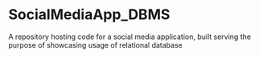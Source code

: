 # SocialMediaApp_DBMS
A repository hosting code for a social media application, built serving the purpose of showcasing usage of relational database 
